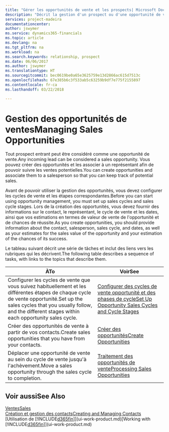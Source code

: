 ```yaml
---
title: "Gérer les opportunités de vente et les prospects| Microsoft Docs"
description: "Décrit la gestion d'un prospect ou d'une opportunité de ventes entrant dans Finance and Operations, Business edition, et l'association de l'opportunité à un représentant pour effectuer le suivi des ventes potentielles."
services: project-madeira
documentationcenter: 
author: jswymer
ms.service: dynamics365-financials
ms.topic: article
ms.devlang: na
ms.tgt_pltfrm: na
ms.workload: na
ms.search.keywords: relationship, prospect
ms.date: 06/06/2017
ms.author: jswymer
ms.translationtype: HT
ms.sourcegitcommit: bec0619be0a65e3625759e13d2866ac615d7513c
ms.openlocfilehash: 67e385b6c3f533ab5c63259b9df7e775f2155897
ms.contentlocale: fr-ca
ms.lasthandoff: 03/22/2018

---
```

# <a name="managing-sales-opportunities"></a><span data-ttu-id="78f6a-103">Gestion des opportunités de ventes</span><span class="sxs-lookup"><span data-stu-id="78f6a-103">Managing Sales Opportunities</span></span>
<span data-ttu-id="78f6a-104">Tout prospect entrant peut être considéré comme une opportunité de vente.</span><span class="sxs-lookup"><span data-stu-id="78f6a-104">Any incoming lead can be considered a sales opportunity.</span></span> <span data-ttu-id="78f6a-105">Vous pouvez créer des opportunités et les associer à un représentant afin de pouvoir suivre les ventes potentielles.</span><span class="sxs-lookup"><span data-stu-id="78f6a-105">You can create opportunities and associate them to a salesperson so that you can keep track of potential sales.</span></span>

<span data-ttu-id="78f6a-106">Avant de pouvoir utiliser la gestion des opportunités, vous devez configurer les cycles de vente et les étapes correspondantes.</span><span class="sxs-lookup"><span data-stu-id="78f6a-106">Before you can start using opportunity management, you must set up sales cycles and sales cycle stages.</span></span> <span data-ttu-id="78f6a-107">Lors de la création des opportunités, vous devez fournir des informations sur le contact, le représentant, le cycle de vente et les dates, ainsi que vos estimations en termes de valeur de vente de l'opportunité et de chances de réussite.</span><span class="sxs-lookup"><span data-stu-id="78f6a-107">As you create opportunities, you should provide information about the contact, salesperson, sales cycle, and dates, as well as your estimates for the sales value of the opportunity and your estimation of the chances of its success.</span></span>

<span data-ttu-id="78f6a-108">Le tableau suivant décrit une série de tâches et inclut des liens vers les rubriques qui les décrivent.</span><span class="sxs-lookup"><span data-stu-id="78f6a-108">The following table describes a sequence of tasks, with links to the topics that describe them.</span></span>

| <span data-ttu-id="78f6a-109">À</span><span class="sxs-lookup"><span data-stu-id="78f6a-109">To</span></span> | <span data-ttu-id="78f6a-110">Voir</span><span class="sxs-lookup"><span data-stu-id="78f6a-110">See</span></span> |
| --- | --- |
| <span data-ttu-id="78f6a-111">Configurer les cycles de vente que vous suivez habituellement et les différentes étapes de chaque cycle de vente opportunité.</span><span class="sxs-lookup"><span data-stu-id="78f6a-111">Set up the sales cycles that you usually follow, and the different stages within each opportunity sales cycle.</span></span> |[<span data-ttu-id="78f6a-112">Configurer des cycles de vente opportunité et des phases de cycle</span><span class="sxs-lookup"><span data-stu-id="78f6a-112">Set Up Opportunity Sales Cycles and Cycle Stages</span></span>](marketing-how-setup-opportunity-sales-cycles-stages.md) |
| <span data-ttu-id="78f6a-113">Créer des opportunités de vente à partir de vos contacts.</span><span class="sxs-lookup"><span data-stu-id="78f6a-113">Create sales opportunities that you have from your contacts.</span></span> |[<span data-ttu-id="78f6a-114">Créer des opportunités</span><span class="sxs-lookup"><span data-stu-id="78f6a-114">Create Opportunities</span></span>](marketing-how-create-opportunities.md) |
| <span data-ttu-id="78f6a-115">Déplacer une opportunité de vente au sein du cycle de vente jusqu'à l'achèvement.</span><span class="sxs-lookup"><span data-stu-id="78f6a-115">Move a sales opportunity through the sales cycle to completion.</span></span> |[<span data-ttu-id="78f6a-116">Traitement des opportunités de vente</span><span class="sxs-lookup"><span data-stu-id="78f6a-116">Processing Sales Opportunities</span></span>](marketing-processing-sales-opportunities.md) |

## <a name="see-also"></a><span data-ttu-id="78f6a-117">Voir aussi</span><span class="sxs-lookup"><span data-stu-id="78f6a-117">See Also</span></span>
[<span data-ttu-id="78f6a-118">Ventes</span><span class="sxs-lookup"><span data-stu-id="78f6a-118">Sales</span></span>](sales-manage-sales.md)  
[<span data-ttu-id="78f6a-119">Création et gestion des contacts</span><span class="sxs-lookup"><span data-stu-id="78f6a-119">Creating and Managing Contacts</span></span>](marketing-contacts.md)  
<span data-ttu-id="78f6a-120">[Utilisation de [!INCLUDE[d365fin](includes/d365fin_md.md)]](ui-work-product.md)</span><span class="sxs-lookup"><span data-stu-id="78f6a-120">[Working with [!INCLUDE[d365fin](includes/d365fin_md.md)]](ui-work-product.md)</span></span>

